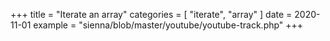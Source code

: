 +++
title = "Iterate an array"
categories = [ "iterate", "array" ]
date = 2020-11-01
example = "sienna/blob/master/youtube/youtube-track.php"
+++
